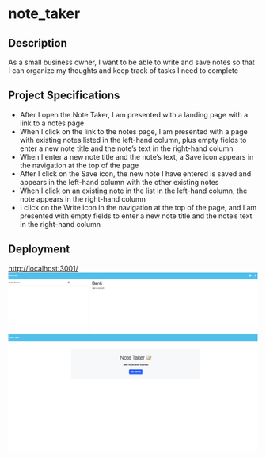 # note_taker
## Description
As a small business owner, I want to be able to write and save notes so that I can organize my thoughts and keep track of tasks I need to complete
## Project Specifications
* After I open the Note Taker, I am presented with a landing page with a link to a notes page
* When I click on the link to the notes page, I am presented with a page with existing notes listed in the left-hand column, plus empty fields to enter a new note title and the note’s text in the right-hand column
* When I enter a new note title and the note’s text, a Save icon appears in the navigation at the top of the page
* After I click on the Save icon, the new note I have entered is saved and appears in the left-hand column with the other existing notes
* When I click on an existing note in the list in the left-hand column, the note appears in the right-hand column
* I click on the Write icon in the navigation at the top of the page, and I am presented with empty fields to enter a new note title and the note’s text in the right-hand column
## Deployment
[http://localhost:3001/](https://evening-bayou-82008-91c2969673d4.herokuapp.com/)
![](https://github.com/julie0327/noteTaker/blob/main/img1.png)
![](https://github.com/julie0327/noteTaker/blob/main/img2.png)
